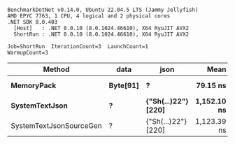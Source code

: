 ```

BenchmarkDotNet v0.14.0, Ubuntu 22.04.5 LTS (Jammy Jellyfish)
AMD EPYC 7763, 1 CPU, 4 logical and 2 physical cores
.NET SDK 8.0.403
  [Host]   : .NET 8.0.10 (8.0.1024.46610), X64 RyuJIT AVX2
  ShortRun : .NET 8.0.10 (8.0.1024.46610), X64 RyuJIT AVX2

Job=ShortRun  IterationCount=3  LaunchCount=1  
WarmupCount=3  

```
| Method                  | data     | json                | Mean        | Error     | StdDev   | Min         | Max         | Gen0   | Allocated |
|------------------------ |--------- |-------------------- |------------:|----------:|---------:|------------:|------------:|-------:|----------:|
| **MemoryPack**              | **Byte[91]** | **?**                   |    **79.15 ns** |  **2.619 ns** | **0.144 ns** |    **78.99 ns** |    **79.25 ns** | **0.0019** |     **168 B** |
| **SystemTextJson**          | **?**        | **{&quot;Sh(...)22&quot;} [220]** | **1,152.10 ns** | **83.595 ns** | **4.582 ns** | **1,149.45 ns** | **1,157.39 ns** | **0.0019** |     **168 B** |
| SystemTextJsonSourceGen | ?        | {&quot;Sh(...)22&quot;} [220] | 1,123.39 ns | 44.985 ns | 2.466 ns | 1,121.89 ns | 1,126.24 ns | 0.0019 |     168 B |
